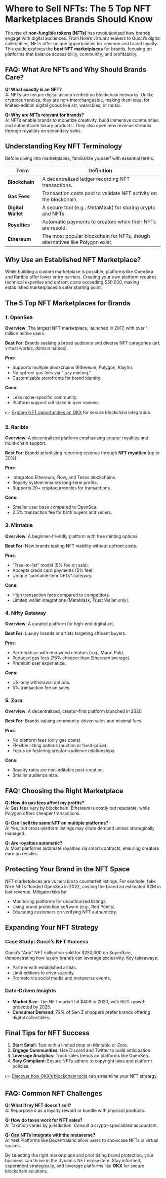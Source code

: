 # Where to Sell NFTs: The 5 Top NFT Marketplaces Brands Should Know  

The rise of **non-fungible tokens (NFTs)** has revolutionized how brands engage with digital audiences. From Nike’s virtual sneakers to Gucci’s digital collectibles, NFTs offer unique opportunities for revenue and brand loyalty. This guide explores the **best NFT marketplaces** for brands, focusing on platforms that balance accessibility, community, and profitability.  

## FAQ: What Are NFTs and Why Should Brands Care?  
**Q: What exactly is an NFT?**  
A: NFTs are unique digital assets verified on blockchain networks. Unlike cryptocurrencies, they are non-interchangeable, making them ideal for limited-edition digital goods like art, wearables, or music.  

**Q: Why are NFTs relevant for brands?**  
A: NFTs enable brands to monetize creativity, build immersive communities, and authenticate luxury products. They also open new revenue streams through royalties on secondary sales.  

## Understanding Key NFT Terminology  

Before diving into marketplaces, familiarize yourself with essential terms:  

| Term | Definition |  
|------|------------|  
| **Blockchain** | A decentralized ledger recording NFT transactions. |  
| **Gas Fees** | Transaction costs paid to validate NFT activity on the blockchain. |  
| **Digital Wallet** | A secure tool (e.g., MetaMask) for storing crypto and NFTs. |  
| **Royalties** | Automatic payments to creators when their NFTs are resold. |  
| **Ethereum** | The most popular blockchain for NFTs, though alternatives like Polygon exist. |  

## Why Use an Established NFT Marketplace?  

While building a custom marketplace is possible, platforms like OpenSea and Rarible offer lower entry barriers. Creating your own platform requires technical expertise and upfront costs exceeding $50,000, making established marketplaces a safer starting point.  

## The 5 Top NFT Marketplaces for Brands  

### 1. **OpenSea**  
**Overview**: The largest NFT marketplace, launched in 2017, with over 1 million active users.  

**Best For**: Brands seeking a broad audience and diverse NFT categories (art, virtual worlds, domain names).  

**Pros**:  
- Supports multiple blockchains (Ethereum, Polygon, Klaytn).  
- No upfront gas fees via "lazy minting."  
- Customizable storefronts for brand identity.  

**Cons**:  
- Less niche-specific community.  
- Platform support criticized in user reviews.  

👉 [Explore NFT opportunities on OKX](https://bit.ly/okx-bonus) for secure blockchain integration.  

### 2. **Rarible**  
**Overview**: A decentralized platform emphasizing creator royalties and multi-chain support.  

**Best For**: Brands prioritizing recurring revenue through **NFT royalties** (up to 30%).  

**Pros**:  
- Integrated Ethereum, Flow, and Tezos blockchains.  
- Royalty system ensures long-term profits.  
- Supports 20+ cryptocurrencies for transactions.  

**Cons**:  
- Smaller user base compared to OpenSea.  
- 2.5% transaction fee for both buyers and sellers.  

### 3. **Mintable**  
**Overview**: A beginner-friendly platform with free minting options.  

**Best For**: New brands testing NFT viability without upfront costs.  

**Pros**:  
- "Free-to-list" model (5% fee on sale).  
- Accepts credit card payments (5% fee).  
- Unique "printable item NFTs" category.  

**Cons**:  
- High transaction fees compared to competitors.  
- Limited wallet integrations (MetaMask, Trust Wallet only).  

### 4. **Nifty Gateway**  
**Overview**: A curated platform for high-end digital art.  

**Best For**: Luxury brands or artists targeting affluent buyers.  

**Pros**:  
- Partnerships with renowned creators (e.g., Murat Pak).  
- Reduced gas fees (75% cheaper than Ethereum average).  
- Premium user experience.  

**Cons**:  
- US-only withdrawal options.  
- 5% transaction fee on sales.  

### 5. **Zora**  
**Overview**: A decentralized, creator-first platform launched in 2020.  

**Best For**: Brands valuing community-driven sales and minimal fees.  

**Pros**:  
- No platform fees (only gas costs).  
- Flexible listing options (auction or fixed-price).  
- Focus on fostering creator-audience relationships.  

**Cons**:  
- Royalty rates are non-editable post-creation.  
- Smaller audience size.  

## FAQ: Choosing the Right Marketplace  

**Q: How do gas fees affect my profits?**  
A: Gas fees vary by blockchain. Ethereum is costly but reputable, while Polygon offers cheaper transactions.  

**Q: Can I sell the same NFT on multiple platforms?**  
A: Yes, but cross-platform listings may dilute demand unless strategically managed.  

**Q: Are royalties automatic?**  
A: Most platforms automate royalties via smart contracts, ensuring creators earn on resales.  

## Protecting Your Brand in the NFT Space  

NFT marketplaces are vulnerable to counterfeit listings. For example, fake Nike NFTs flooded OpenSea in 2022, costing the brand an estimated $2M in lost revenue. Mitigate risks by:  
- Monitoring platforms for unauthorized listings.  
- Using brand protection software (e.g., Red Points).  
- Educating customers on verifying NFT authenticity.  

## Expanding Your NFT Strategy  

### Case Study: Gucci’s NFT Success  
Gucci’s "Aria" NFT collection sold for $250,000 on SuperRare, demonstrating how luxury brands can leverage exclusivity. Key takeaways:  
- Partner with established artists.  
- Limit editions to drive scarcity.  
- Promote via social media and metaverse events.  

### Data-Driven Insights  
- **Market Size**: The NFT market hit $40B in 2023, with 60% growth projected by 2025.  
- **Consumer Demand**: 72% of Gen Z shoppers prefer brands offering digital collectibles.  

## Final Tips for NFT Success  

1. **Start Small**: Test with a limited drop on Mintable or Zora.  
2. **Engage Communities**: Use Discord and Twitter to build anticipation.  
3. **Leverage Analytics**: Track sales trends on platforms like OpenSea.  
4. **Stay Compliant**: Ensure NFTs adhere to copyright laws and platform policies.  

👉 [Discover how OKX’s blockchain tools](https://bit.ly/okx-bonus) can streamline your NFT strategy.  

## FAQ: Common NFT Challenges  

**Q: What if my NFT doesn’t sell?**  
A: Repurpose it as a loyalty reward or bundle with physical products.  

**Q: How do taxes work for NFT sales?**  
A: Taxation varies by jurisdiction. Consult a crypto-specialized accountant.  

**Q: Can NFTs integrate with the metaverse?**  
A: Yes! Platforms like Decentraland allow users to showcase NFTs in virtual spaces.  

By selecting the right marketplace and prioritizing brand protection, your business can thrive in the dynamic NFT ecosystem. Stay informed, experiment strategically, and leverage platforms like **OKX** for secure blockchain solutions.